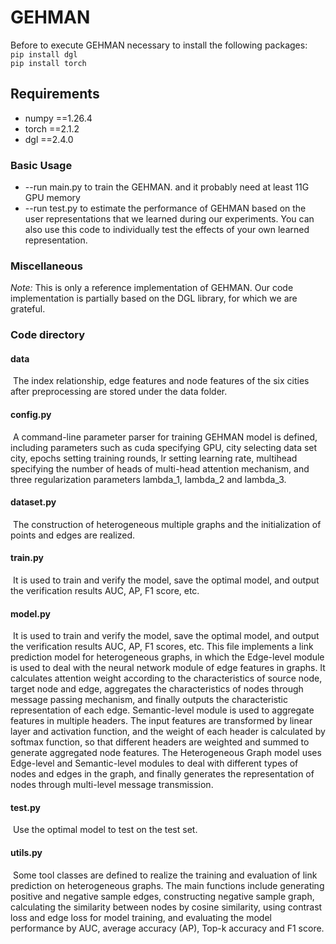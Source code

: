 # GEHMAN
Before to execute GEHMAN necessary to install the following packages:
<br/>
``pip install dgl``
<br/>
``pip install torch``
<br/>

## Requirements

- numpy ==1.26.4
- torch ==2.1.2
- dgl ==2.4.0

### Basic Usage

- --run  main.py to train the GEHMAN. and it probably need at least 11G GPU memory 
- --run  test.py to estimate the performance of GEHMAN based on the user representations that we learned during our experiments. You can also use this code to individually test the effects of your own learned representation.

### Miscellaneous

*Note:* This is only a reference implementation of GEHMAN. Our code implementation is partially based on the DGL library, for which we are grateful.

### Code directory

#### data

​	The index relationship, edge features and node features of the six cities after preprocessing are stored under the data folder.

#### config.py     

​	A command-line parameter parser for training GEHMAN model is defined, including parameters such as cuda specifying GPU, city selecting data set city, epochs setting training rounds, lr setting learning rate, multihead specifying the number of heads of multi-head attention mechanism, and three regularization parameters lambda_1, lambda_2 and lambda_3.

#### dataset.py   

​	The construction of heterogeneous multiple graphs and the initialization of points and edges are realized.

#### train.py       

​	It is used to train and verify the model, save the optimal model, and output the verification results AUC, AP, F1 score, etc.

#### model.py    

​	It is used to train and verify the model, save the optimal model, and output the verification results AUC, AP, F1 scores, etc. This file implements a link prediction model for heterogeneous graphs, in which the Edge-level module is used to deal with the neural network module of edge features in graphs. It calculates attention weight according to the characteristics of source node, target node and edge, aggregates the characteristics of nodes through message passing mechanism, and finally outputs the characteristic representation of each edge. Semantic-level module is used to aggregate features in multiple headers. The input features are transformed by linear layer and activation function, and the weight of each header is calculated by softmax function, so that different headers are weighted and summed to generate aggregated node features. The Heterogeneous Graph model uses Edge-level and Semantic-level modules to deal with different types of nodes and edges in the graph, and finally generates the representation of nodes through multi-level message transmission.

#### test.py      

​	Use the optimal model to test on the test set.

#### utils.py    

​	Some tool classes are defined to realize the training and evaluation of link prediction on heterogeneous graphs. The main functions include generating positive and negative sample edges, constructing negative sample graph, calculating the similarity between nodes by cosine similarity, using contrast loss and edge loss for model training, and evaluating the model performance by AUC, average accuracy (AP), Top-k accuracy and F1 score.